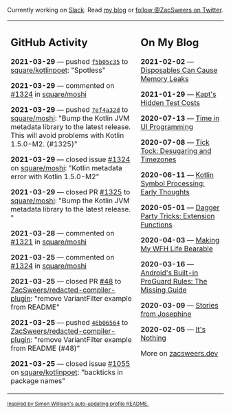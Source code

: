 Currently working on [Slack](https://slack.com/). Read [my blog](https://zacsweers.dev/) or [follow @ZacSweers on Twitter](https://twitter.com/ZacSweers).

<table><tr><td valign="top" width="60%">

## GitHub Activity
<!-- githubActivity starts -->
**2021-03-29** — pushed [`f5b05c35`](https://github.com/square/kotlinpoet/commit/f5b05c359bfdc490913c7c15fa2a1ebc08083a4c) to [square/kotlinpoet](https://api.github.com/repos/square/kotlinpoet): "Spotless"

**2021-03-29** — commented on [#1324](https://github.com/square/moshi/issues/1324#issuecomment-809454127) in [square/moshi](https://api.github.com/repos/square/moshi)

**2021-03-29** — pushed [`7ef4a32d`](https://github.com/square/moshi/commit/7ef4a32d5224623028bfd4157856fc7960a08227) to [square/moshi](https://api.github.com/repos/square/moshi): "Bump the Kotlin JVM metadata library to the latest release. This will avoid problems with Kotlin 1.5.0-M2. (#1325)"

**2021-03-29** — closed issue [#1324](https://api.github.com/repos/square/moshi/issues/1324) on [square/moshi](https://api.github.com/repos/square/moshi): "Kotlin metadata error with Kotlin 1.5.0-M2"

**2021-03-29** — closed PR [#1325](https://api.github.com/repos/square/moshi/pulls/1325) to [square/moshi](https://api.github.com/repos/square/moshi): "Bump the Kotlin JVM metadata library to the latest release. "

**2021-03-28** — commented on [#1321](https://github.com/square/moshi/issues/1321#issuecomment-809005681) in [square/moshi](https://api.github.com/repos/square/moshi)

**2021-03-25** — commented on [#1324](https://github.com/square/moshi/issues/1324#issuecomment-807866192) in [square/moshi](https://api.github.com/repos/square/moshi)

**2021-03-25** — closed PR [#48](https://api.github.com/repos/ZacSweers/redacted-compiler-plugin/pulls/48) to [ZacSweers/redacted-compiler-plugin](https://api.github.com/repos/ZacSweers/redacted-compiler-plugin): "remove VariantFilter example from README"

**2021-03-25** — pushed [`46b06564`](https://github.com/ZacSweers/redacted-compiler-plugin/commit/46b065644c1770cc61073e510f189258daa42107) to [ZacSweers/redacted-compiler-plugin](https://api.github.com/repos/ZacSweers/redacted-compiler-plugin): "remove VariantFilter example from README (#48)"

**2021-03-25** — closed issue [#1055](https://api.github.com/repos/square/kotlinpoet/issues/1055) on [square/kotlinpoet](https://api.github.com/repos/square/kotlinpoet): "backticks in package names"
<!-- githubActivity ends -->
</td><td valign="top" width="40%">

## On My Blog
<!-- blog starts -->
**2021-02-02** — [Disposables Can Cause Memory Leaks](https://www.zacsweers.dev/disposables-can-cause-memory-leaks/)

**2021-01-29** — [Kapt's Hidden Test Costs](https://www.zacsweers.dev/kapts-hidden-test-costs/)

**2020-07-13** — [Time in UI Programming](https://www.zacsweers.dev/time-in-ui/)

**2020-07-08** — [Tick Tock: Desugaring and Timezones](https://www.zacsweers.dev/ticktock-desugaring-timezones/)

**2020-06-11** — [Kotlin Symbol Processing: Early Thoughts](https://www.zacsweers.dev/kotlin-symbol-processor-early-thoughts/)

**2020-05-01** — [Dagger Party Tricks: Extension Functions](https://www.zacsweers.dev/dagger-party-tricks-extension-functions/)

**2020-04-03** — [Making My WFH Life Bearable](https://www.zacsweers.dev/making-wfh-life-bearable/)

**2020-03-16** — [Android's Built-in ProGuard Rules: The Missing Guide](https://www.zacsweers.dev/android-proguard-rules/)

**2020-03-09** — [Stories from Josephine](https://www.zacsweers.dev/stories-from-josephine/)

**2020-02-05** — [It's Nothing](https://www.zacsweers.dev/its-nothing/)
<!-- blog ends -->
More on [zacsweers.dev](https://zacsweers.dev/)
</td></tr></table>

<sub><a href="https://simonwillison.net/2020/Jul/10/self-updating-profile-readme/">Inspired by Simon Willison's auto-updating profile README.</a></sub>